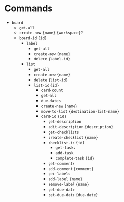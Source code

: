 # Commands

* `board`
  * `get-all`
  * `create-new` `{name}` `{workspace}?`
  * `board-id` `{id}`
    * `label`
      * `get-all`
      * `create-new` `{name}`
      * `delete` `{label-id}`
    * `list`
      * `get-all`
      * `create-new` `{name}`
      * `delete` `{list-id}`
      * `list-id` `{id}`
        * `card-count`
        * `get-all`
        * `due-dates`
        * `create-new` `{name}`
        * `move-to-list` `{destination-list-name}`
        * `card-id` `{id}`
          * `get-description`
          * `edit-description` `{description}`
          * `get-checklists`
          * `create-checklist` `{name}`
          * `checklist-id` `{id}`
            * `get-tasks`
            * `add-task`
            * `complete-task` `{id}`
          * `get-comments`
          * `add-comment` `{comment}`
          * `get-labels`
          * `add-label` `{name}`
          * `remove-label` `{name}`
          * `get-due-date`
          * `set-due-date` `{due-date}`